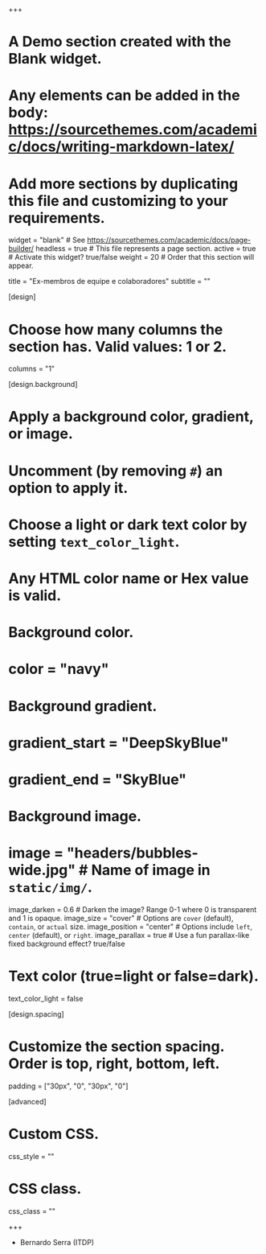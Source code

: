 +++
# A Demo section created with the Blank widget.
# Any elements can be added in the body: https://sourcethemes.com/academic/docs/writing-markdown-latex/
# Add more sections by duplicating this file and customizing to your requirements.

widget = "blank"  # See https://sourcethemes.com/academic/docs/page-builder/
headless = true  # This file represents a page section.
active = true  # Activate this widget? true/false
weight = 20  # Order that this section will appear.

title = "Ex-membros de equipe e colaboradores"
subtitle = ""

[design]
# Choose how many columns the section has. Valid values: 1 or 2.
columns = "1"

[design.background]
# Apply a background color, gradient, or image.
#   Uncomment (by removing `#`) an option to apply it.
#   Choose a light or dark text color by setting `text_color_light`.
#   Any HTML color name or Hex value is valid.

# Background color.
# color = "navy"

# Background gradient.
# gradient_start = "DeepSkyBlue"
# gradient_end = "SkyBlue"

# Background image.
# image = "headers/bubbles-wide.jpg"  # Name of image in `static/img/`.
image_darken = 0.6  # Darken the image? Range 0-1 where 0 is transparent and 1 is opaque.
image_size = "cover"  #  Options are `cover` (default), `contain`, or `actual` size.
image_position = "center"  # Options include `left`, `center` (default), or `right`.
image_parallax = true  # Use a fun parallax-like fixed background effect? true/false

# Text color (true=light or false=dark).
text_color_light = false

[design.spacing]
# Customize the section spacing. Order is top, right, bottom, left.
padding = ["30px", "0", "30px", "0"]

[advanced]
# Custom CSS.
css_style = ""

# CSS class.
css_class = ""

+++

- Bernardo Serra (ITDP)
